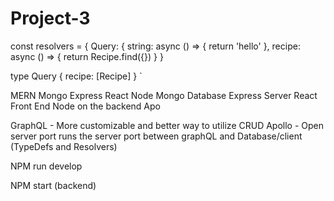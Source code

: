 # Project-3

const resolvers = {
  Query: {
    string: async () => {
      return 'hello'
    },
    recipe: async () => {
      return Recipe.find({})
    }
  }

   type Query {
  recipe: [Recipe]
 }
`



MERN
Mongo Express React Node
Mongo Database
Express Server
React Front End
Node on the backend
Apo

GraphQL - More customizable and better way to utilize CRUD
Apollo - Open server port runs the server port between graphQL and Database/client  (TypeDefs and Resolvers)

NPM run develop

NPM start (backend)